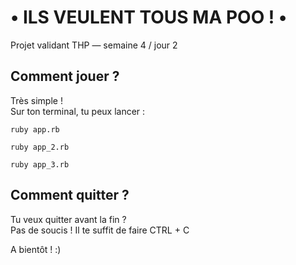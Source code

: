 # • ILS VEULENT TOUS MA POO ! •

Projet validant THP — semaine 4 / jour 2

## Comment jouer ?

Très simple !  
Sur ton terminal, tu peux lancer :  
```
ruby app.rb
```

```
ruby app_2.rb
```

```
ruby app_3.rb
```

## Comment quitter ?

Tu veux quitter avant la fin ?  
Pas de soucis ! Il te suffit de faire CTRL + C  


A bientôt ! :)
